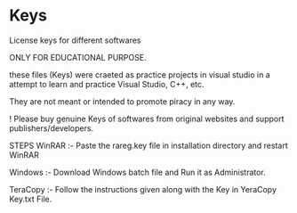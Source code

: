 # Keys
License keys for different softwares



ONLY FOR EDUCATIONAL PURPOSE.

these files (Keys) were craeted as practice projects in visual studio in a attempt to learn and practice Visual Studio, C++, etc.

They are not meant or intended to promote piracy in any way.


! Please buy genuine Keys of softwares from original websites and support publishers/developers.

STEPS
  WinRAR :-
  Paste the rareg.key file in installation directory and restart WinRAR
  
  Windows :-
  Download Windows batch file and Run it as Administrator.
  
  TeraCopy :-
  Follow the instructions given along with the Key in YeraCopy Key.txt File.

